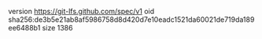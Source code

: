 version https://git-lfs.github.com/spec/v1
oid sha256:de3b5e21ab8af5986758d8d420d7e10eadc1521da60021de719da189ee6488b1
size 1386
